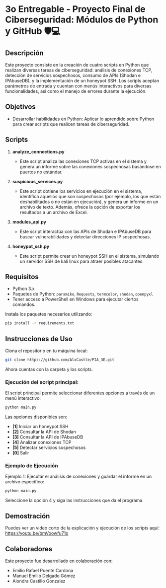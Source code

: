 # 3o Entregable - Proyecto Final de Ciberseguridad: Módulos de Python y GitHub 🛡️💻

## Descripción
Este proyecto consiste en la creación de cuatro scripts en Python que realizan diversas tareas de ciberseguridad: análisis de conexiones TCP, detección de servicios sospechosos, consumo de APIs (Shodan e IPAbuseDB), y la implementación de un honeypot SSH. Los scripts aceptan parámetros de entrada y cuentan con menús interactivos para diversas funcionalidades, así como el manejo de errores durante la ejecución.

## Objetivos
- Desarrollar habilidades en Python: Aplicar lo aprendido sobre Python para crear scripts que realicen tareas de ciberseguridad.

## Scripts

1. **analyze_connections.py**
   - Este script analiza las conexiones TCP activas en el sistema y genera un informe sobre las conexiones sospechosas basándose en puertos no estándar.

2. **suspicious_services.py**
   - Este script obtiene los servicios en ejecución en el sistema, identifica aquellos que son sospechosos (por ejemplo, los que están deshabilitados o no están en ejecución), y genera un informe en un archivo de texto. Además, ofrece la opción de exportar los resultados a un archivo de Excel.

3. **modules_api.py**
   - Este script interactúa con las APIs de Shodan e IPAbuseDB para buscar vulnerabilidades y detectar direcciones IP sospechosas.

4. **honeypot_ssh.py**
   - Este script permite crear un honeypot SSH en el sistema, simulando un servidor SSH de kali linux para atraer posibles atacantes.

## Requisitos
- Python 3.x
- Paquetes de Python: `paramiko`, `Requests`, `termcolor`, `shodan`, `openpyxl`
- Tener acceso a PowerShell en Windows para ejecutar ciertos comandos.

Instala los paquetes necesarios utilizando:

```bash
pip install -r requirements.txt
```  

## Instrucciones de Uso
Clona el repositorio en tu máquina local:

```bash
git clone https://github.com/AlxCastle/PIA_3E.git
```

Ahora cuentas con la carpeta y los scripts.

### Ejecución del script principal:

El script principal permite seleccionar diferentes opciones a través de un menú interactivo:

```bash
python main.py
```

Las opciones disponibles son:

- **[1]** Iniciar un honeypot SSH
- **[2]** Consultar la API de Shodan
- **[3]** Consultar la API de IPAbuseDB
- **[4]** Analizar conexiones TCP
- **[5]** Detectar servicios sospechosos
- **[0]** Salir

### Ejemplo de Ejecución

Ejemplo 1: Ejecutar el análisis de conexiones y guardar el informe en un archivo específico:

```bash
python main.py
```

Seleccione la opción 4 y siga las instrucciones que da el programa.

## Demostración
Puedes ver un video corto de la explicación y ejecución de los scripts aquí: https://youtu.be/bmVoowfu71o

## Colaboradores
Este proyecto fue desarrollado en colaboración con:

- Emilio Rafael Puente Cardona
- Manuel Emilio Delgado Gómez
- Alondra Castillo Gonzalez
  
